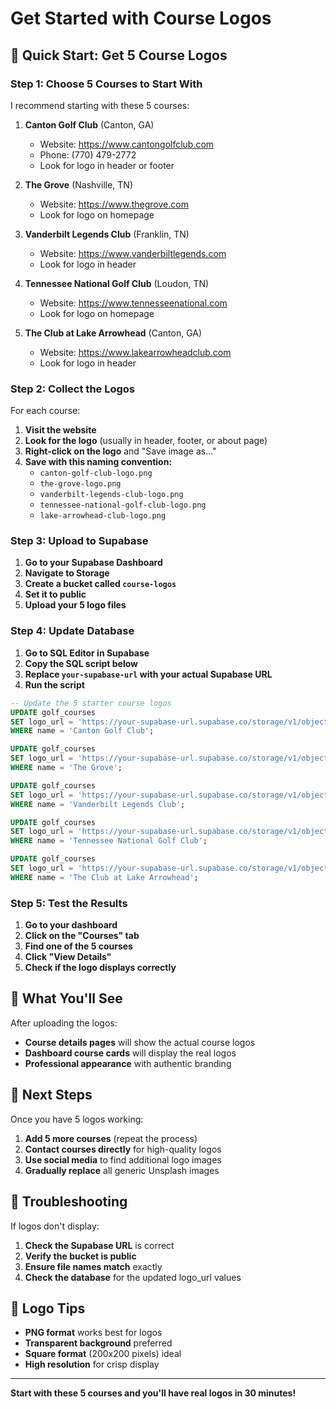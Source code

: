 # Get Started with Course Logos

## 🚀 **Quick Start: Get 5 Course Logos**

### **Step 1: Choose 5 Courses to Start With**

I recommend starting with these 5 courses:

1. **Canton Golf Club** (Canton, GA)
   - Website: https://www.cantongolfclub.com
   - Phone: (770) 479-2772
   - Look for logo in header or footer

2. **The Grove** (Nashville, TN)
   - Website: https://www.thegrove.com
   - Look for logo on homepage

3. **Vanderbilt Legends Club** (Franklin, TN)
   - Website: https://www.vanderbiltlegends.com
   - Look for logo in header

4. **Tennessee National Golf Club** (Loudon, TN)
   - Website: https://www.tennesseenational.com
   - Look for logo on homepage

5. **The Club at Lake Arrowhead** (Canton, GA)
   - Website: https://www.lakearrowheadclub.com
   - Look for logo in header

### **Step 2: Collect the Logos**

For each course:
1. **Visit the website**
2. **Look for the logo** (usually in header, footer, or about page)
3. **Right-click on the logo** and "Save image as..."
4. **Save with this naming convention:**
   - `canton-golf-club-logo.png`
   - `the-grove-logo.png`
   - `vanderbilt-legends-club-logo.png`
   - `tennessee-national-golf-club-logo.png`
   - `lake-arrowhead-club-logo.png`

### **Step 3: Upload to Supabase**

1. **Go to your Supabase Dashboard**
2. **Navigate to Storage**
3. **Create a bucket called `course-logos`**
4. **Set it to public**
5. **Upload your 5 logo files**

### **Step 4: Update Database**

1. **Go to SQL Editor in Supabase**
2. **Copy the SQL script below**
3. **Replace `your-supabase-url` with your actual Supabase URL**
4. **Run the script**

```sql
-- Update the 5 starter course logos
UPDATE golf_courses 
SET logo_url = 'https://your-supabase-url.supabase.co/storage/v1/object/public/course-logos/canton-golf-club-logo.png'
WHERE name = 'Canton Golf Club';

UPDATE golf_courses 
SET logo_url = 'https://your-supabase-url.supabase.co/storage/v1/object/public/course-logos/the-grove-logo.png'
WHERE name = 'The Grove';

UPDATE golf_courses 
SET logo_url = 'https://your-supabase-url.supabase.co/storage/v1/object/public/course-logos/vanderbilt-legends-club-logo.png'
WHERE name = 'Vanderbilt Legends Club';

UPDATE golf_courses 
SET logo_url = 'https://your-supabase-url.supabase.co/storage/v1/object/public/course-logos/tennessee-national-golf-club-logo.png'
WHERE name = 'Tennessee National Golf Club';

UPDATE golf_courses 
SET logo_url = 'https://your-supabase-url.supabase.co/storage/v1/object/public/course-logos/lake-arrowhead-club-logo.png'
WHERE name = 'The Club at Lake Arrowhead';
```

### **Step 5: Test the Results**

1. **Go to your dashboard**
2. **Click on the "Courses" tab**
3. **Find one of the 5 courses**
4. **Click "View Details"**
5. **Check if the logo displays correctly**

## 🎯 **What You'll See**

After uploading the logos:
- **Course details pages** will show the actual course logos
- **Dashboard course cards** will display the real logos
- **Professional appearance** with authentic branding

## 📱 **Next Steps**

Once you have 5 logos working:
1. **Add 5 more courses** (repeat the process)
2. **Contact courses directly** for high-quality logos
3. **Use social media** to find additional logo images
4. **Gradually replace** all generic Unsplash images

## 🔧 **Troubleshooting**

If logos don't display:
1. **Check the Supabase URL** is correct
2. **Verify the bucket is public**
3. **Ensure file names match** exactly
4. **Check the database** for the updated logo_url values

## 🎨 **Logo Tips**

- **PNG format** works best for logos
- **Transparent background** preferred
- **Square format** (200x200 pixels) ideal
- **High resolution** for crisp display

---

**Start with these 5 courses and you'll have real logos in 30 minutes!**
